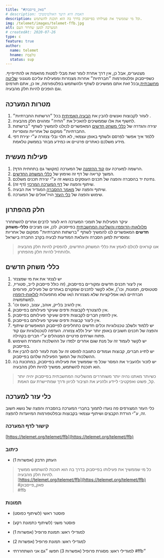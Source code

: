```yaml
---
title: "#פאק_פייסבוק"
# description: האמת היא היעד האולטימטיבי
description: וכל מי שממשיך את פעילותו בפייסבוק בדרך בה הוא תוכנת להשתמש.
img: /telemet/images/telemet-ffb.jpg
alt: המערכה למען שחרור העם
# createdAt: 2020-07-26
type: c
feature: true
author:
  name: telemet
  hname: טלאֱמֶת
  status: sup
---
```


מצטערים, אבל כן, אין דרך אחרת לומר זאת מבלי לסטות מהאמת או להתייפייף. כשפייסבוק ופלטפורמות ״חברתיות״ אחרות מצנזרות ומפעילות עליכם מנגנוני [שליטה מחשבתית](/tal.amitay/social-mind-control),ובכל זאת אתם ממשיכים לשתף ולהשתמש בפלטפורמה, אז כן, אתם תורמים וגם הופכים להיות חלק מהבעיה.

## מטרות המערכה

1. לעזור לקבוצות ואנשים להבין את [הבעיה האמיתית](/tal.amitay/social-mind-control) בכל ״הרשתות החברתיות״ .
2. לחשוף את אלו שממשיכים להאכיל את ״החיה״ ומהווים חלק מהבעיה.
1. יצירה והגדרה של [כללי משחק חדשים](#כללי-משחק-חדשים) המאפשרים לכולנו להמשיך לשתף ״ברשתות החברתיות״ ממקום של אחריות ומוסריות.
3. ללמד איך אפשר לפרסם ולשתף באופן עצמאי, לא תלוי ובלי צנזורה ע״י יצירת דפי מידע משלכם כאתרים פרטיים או כמידע מבוזר בממשק טלאמת.

## פעילות מעשית

1. הרשמה למערכה עם [קוד ההזמנה](/join?id=051F0EABF1&type=c) של המערכה (מקושר גם בתחתית הדף).
2. המשך קריאה של דף זה ואימוץ של [כללי המשחק החדשים](#כללי-משחק-חדשים).
3. נתינת יד בהסברה והפצה של תכנים העוסקים בנושא זה ע״י יצירת תכנים משלכם.
4. שיתוף והפצה של [דף המערכה המרכזי](/telemet/ffb) (דף זה).
5. שיתוף והפצה של [מאמר ההסברה](/tal.amitay/social-mind-control) המגדיר את הבעיה.
6. שימוש והפצה של [כלי העזר](#כלי-עזר-למערכה) הויז׳אולים של המערכה.


## חלק מהפתרון

עיקר הפעילות של תומכי המערכה היא לעזור לרבים אחרים להשתחרר [מלולאות-הדופמין והשליטה המחשבתית](/tal.amitay/social-mind-control) בפייסבוק. לכן, אנו מציבים **כללי-משחק חדשים** המאפשרים לנו להמשיך לשתף ״ברשתות החברתיות״ ממקום של אחריות ומוסריות למען הסברה והעלאת המודעות לבעיה בקרב החברה בישראל:

> אנו קוראים לכולם לאמץ את כללי המשחק החדשים, להפסיק להיות חלק מהבעיה ולהתחיל להיות חלק מהפתרון.

## כללי משחק חדשים

1. יש לצנזר את את מי שמצנזר
1. אין ליצור תכנים חדשים ומקוריים בפייסבוק, (זה כולל פייסבוק לייב, סטוריז, סטטוסים, תמונות, וכו׳), אלא לקשר לתכנים שמקורם באתרים של פעילים, פורומים חברתיים ו/או אפליקציות שלא מצנזרות ו/או שלא מתפעלות [לולאות-דופמין](/tal.amitay/social-mind-control) למשתמשיה.
1. אין להגיב בלייק, אוהב, עצוב, כועס וכו׳.
1. אין להצטרף לקבוצות ודפים שעיקר פעילותם בפייסבוק.
1. אין להזמין חברים לקבוצות ודפים שעיקר פעילותם בפייסבוק.
1. אין ליצור קבוצות ודפים שעיקר פעילותם בפייסבוק.
1. יש ללמוד ולשלב טכנולוגיות וכלים חדשים כתחליפים לפייסבוק המאפשרים שיתוף והפצה של תכנים חשובים באופן יותר יעיל וללא צנזורה. העדפה לטכנולוגיות עם קוד פתוח ושרתים פרטיים המנוהלים ע״י חברים בקהילה.
1. יש לקשר לעמוד זה על מנת שגם אחרים ילמדו על ההשלכות וחומרת השימוש בפייסבוק.
1. יש לתייג חברים, קבוצות ועמודים כתגובה לפוסט זה על מנת לעזור להם להבין את ההשלכות של המשך הפעילות שלהם בפייסבוק.
1. יש לזכור ולהעביר את המסר שכל מי שממשיך את פעילותו בפייסבוק, במתכונת בה הוא תוכנת להשתמש, ממשיך להיות חלק מהבעיה.

> כשיותר מאתנו נהיה יותר משוחררים מהשליטה המחשבתית בפייסבוק יהיה יותר קל, פשוט ואפקטיבי ליידע ולהניע את הציבור לכיוון ודרך שמתיישרת עם האמת.

## כלי עזר למערכה

כלי העזר המצורפים פה נועדו לתמוך בחברי המערכה בהסברה והפצה של נושא חשוב זה, ע״י הורדת הקבצים ושיתוף עצמאי בקבוצות ובפלטפורמות המיועדות להפצה.

### קישור לדף המערכה

[https://telemet.org/telemet/ffb](https://telemet.org/telemet/ffb)

### כיתוב

- העתק הדבק (אפשרות 1)

> כל מי שממשיך את פעילותו בפייסבוק בדרך בה הוא תוכנת להשתמש ממשיך להיות חלק מהבעיה.  
[https://telemet.org/telemet/ffb](https://telemet.org/telemet/ffb)  
#פאק_פייסבוק  
#ffb


### תמונות
- פוסטר ראשי (לשיתוף כפוסט)

<p>
  <poster src="/telemet/images/telemet-ffb-asset.jpg" alt="פאק_פייסבוק"></poster>
</p>

- פוסטר משני (לשיתוף כתמונת רקע)

<p>
  <poster src="/telemet/images/telemet-ffb-asset2.jpg" alt="פאק_פייסבוק"></poster>
</p>

- למגדילי ראש: תמונת פרופיל (אפשרות 1)

<p>
  <poster src="/telemet/images/telemet-ffb-asset3.jpg" alt="פאק_פייסבוק"></poster>
</p>

- למגדילי ראש: תמונת פרופיל (אפשרות 2)

<p>
  <poster src="/telemet/images/telemet-ffb-asset4.jpg" alt="פאק_פייסבוק"></poster>
</p>

- למגדילי ראש: מסגרת פרופיל (אפשרות 3) חפשו ״גם אני השתחררתי #ffb״
<p>
  <poster src="/telemet/images/telemet-ffb-asset5.jpg" alt="פאק_פייסבוק"></poster>
</p>
<!-- > כי חברים אמיתיים לא נותנים לחברים להמשיך לשתף ברשתות שמצנזרות. -->

